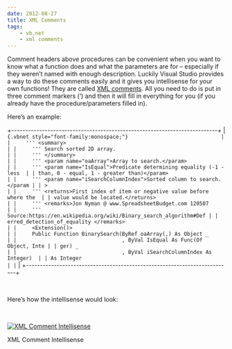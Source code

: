 ```yaml
---
date: 2012-08-27
title: XML Comments
tags:
    - vb.net
    - xml comments
---
```


Comment headers above procedures can be convenient when you want to know
what a function does and what the parameters are for – especially if
they weren’t named with enough description. Luckily Visual Studio
provides a way to do these comments easily and it gives you intellisense
for your own functions! They are called [XML
comments](http://msdn.microsoft.com/en-us/magazine/dd722812.aspx). All
you need to do is put in three comment markers (‘) and then it will fill
in everything for you (if you already have the procedure/parameters
filled in).

Here’s an example:

+--------------------------------------------------------------------------+
| ``` {.vbnet style="font-family:monospace;"}                              |
|     ''' <summary>                                                        |
|     ''' Search sorted 2D array.                                          |
|     ''' </summary>                                                       |
|     ''' <param name="oaArray">Array to search.</param>                   |
|     ''' <param name="IsEqual">Predicate determining equality (-1 - less  |
| than, 0 - equal, 1 - greater than)</param>                               |
|     ''' <param name="iSearchColumnIndex">Sorted column to search.</param |
| >                                                                        |
|     ''' <returns>First index of item or negative value before where the  |
| value would be located.</returns>                                        |
|     ''' <remarks>Jon Nyman @ www.SpreadsheetBudget.com 120507            |
|     ''' Source:https://en.wikipedia.org/wiki/Binary_search_algorithm#Def |
| erred_detection_of_equality </remarks>                                   |
|     <Extension()>                                                        |
|     Public Function BinarySearch(ByRef oaArray(,) As Object _            |
|                                  , ByVal IsEqual As Func(Of Object, Inte |
| ger) _                                                                   |
|                                  , ByVal iSearchColumnIndex As Integer)  |
| As Integer                                                               |
| ```                                                                      |
+--------------------------------------------------------------------------+

 

Here’s how the intellisense would look:

 

[![](http://www.spreadsheetbudget.com/wp-content/uploads/2012/08/XMLCommentPopUp.jpg "XML Comment Intellisense")](http://www.spreadsheetbudget.com/wp-content/uploads/2012/08/XMLCommentPopUp.jpg)

XML Comment Intellisense
